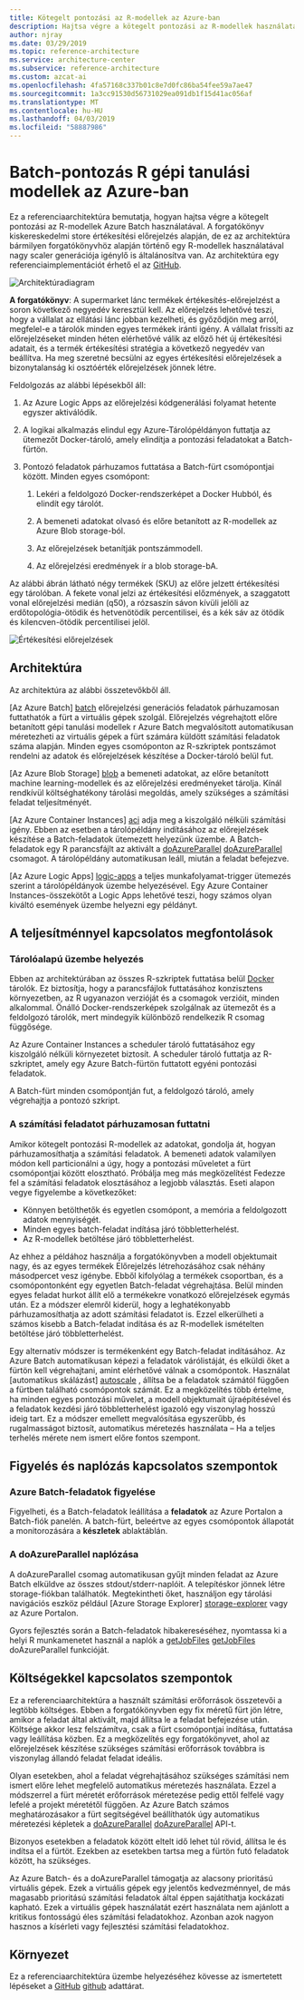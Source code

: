 ```yaml
---
title: Kötegelt pontozási az R-modellek az Azure-ban
description: Hajtsa végre a kötegelt pontozási az R-modellek használata az Azure Batch és a egy adatkészlet kiskereskedelmi store értékesítési előrejelzés alapján.
author: njray
ms.date: 03/29/2019
ms.topic: reference-architecture
ms.service: architecture-center
ms.subservice: reference-architecture
ms.custom: azcat-ai
ms.openlocfilehash: 4fa57168c337b01c8e7d0fc86ba54fee59a7ae47
ms.sourcegitcommit: 1a3cc91530d56731029ea091db1f15d41ac056af
ms.translationtype: MT
ms.contentlocale: hu-HU
ms.lasthandoff: 04/03/2019
ms.locfileid: "58887986"
---
```

# <a name="batch-scoring-of-r-machine-learning-models-on-azure"></a>Batch-pontozás R gépi tanulási modellek az Azure-ban

Ez a referenciaarchitektúra bemutatja, hogyan hajtsa végre a kötegelt pontozási az R-modellek Azure Batch használatával. A forgatókönyv kiskereskedelmi store értékesítési előrejelzés alapján, de ez az architektúra bármilyen forgatókönyvhöz alapján történő egy R-modellek használatával nagy scaler generációja igénylő is általánosítva van. Az architektúra egy referenciaimplementációt érhető el az [GitHub][github].

![Architektúradiagram][0]

**A forgatókönyv**: A supermarket lánc termékek értékesítés-előrejelzést a soron következő negyedév keresztül kell. Az előrejelzés lehetővé teszi, hogy a vállalat az ellátási lánc jobban kezelheti, és győződjön meg arról, megfelel-e a tárolók minden egyes termékek iránti igény. A vállalat frissíti az előrejelzéseket minden héten elérhetővé válik az előző hét új értékesítési adatait, és a termék értékesítési stratégia a következő negyedév van beállítva. Ha meg szeretné becsülni az egyes értékesítési előrejelzések a bizonytalanság ki osztóérték előrejelzések jönnek létre.

Feldolgozás az alábbi lépésekből áll:

1. Az Azure Logic Apps az előrejelzési kódgenerálási folyamat hetente egyszer aktiválódik.

1. A logikai alkalmazás elindul egy Azure-Tárolópéldányon futtatja az ütemezőt Docker-tároló, amely elindítja a pontozási feladatokat a Batch-fürtön.

1. Pontozó feladatok párhuzamos futtatása a Batch-fürt csomópontjai között. Minden egyes csomópont:

    1. Lekéri a feldolgozó Docker-rendszerképet a Docker Hubból, és elindít egy tárolót.

    1. A bemeneti adatokat olvasó és előre betanított az R-modellek az Azure Blob storage-ból.

    1. Az előrejelzések betanítják pontszámmodell.

    1. Az előrejelzési eredmények ír a blob storage-bA.

Az alábbi ábrán látható négy termékek (SKU) az előre jelzett értékesítési egy tárolóban. A fekete vonal jelzi az értékesítési előzmények, a szaggatott vonal előrejelzési medián (q50), a rózsaszín sávon kívüli jelöli az erdőtopológia-ötödik és hetvenötödik percentilisei, és a kék sáv az ötödik és kilencven-ötödik percentilisei jelöl.

![Értékesítési előrejelzések][1]

## <a name="architecture"></a>Architektúra

Az architektúra az alábbi összetevőkből áll.

[Az Azure Batch] [ batch] előrejelzési generációs feladatok párhuzamosan futtathatók a fürt a virtuális gépek szolgál. Előrejelzés végrehajtott előre betanított gépi tanulási modellek r Azure Batch megvalósított automatikusan méretezheti az virtuális gépek a fürt számára küldött számítási feladatok száma alapján. Minden egyes csomóponton az R-szkriptek pontszámot rendelni az adatok és előrejelzések készítése a Docker-tároló belül fut.

[Az Azure Blob Storage] [ blob] a bemeneti adatokat, az előre betanított machine learning-modellek és az előrejelzési eredményeket tárolja. Kínál rendkívül költséghatékony tárolási megoldás, amely szükséges a számítási feladat teljesítményét.

[Az Azure Container Instances] [ aci] adja meg a kiszolgáló nélküli számítási igény. Ebben az esetben a tárolópéldány indításához az előrejelzések készítése a Batch-feladatok ütemezett helyezünk üzembe. A Batch-feladatok egy R parancsfájlt az aktivált a [doAzureParallel] [ doAzureParallel] csomagot. A tárolópéldány automatikusan leáll, miután a feladat befejezve.

[Az Azure Logic Apps] [ logic-apps] a teljes munkafolyamat-trigger ütemezés szerint a tárolópéldányok üzembe helyezésével. Egy Azure Container Instances-összekötőt a Logic Apps lehetővé teszi, hogy számos olyan kiváltó események üzembe helyezni egy példányt.

## <a name="performance-considerations"></a>A teljesítménnyel kapcsolatos megfontolások

### <a name="containerized-deployment"></a>Tárolóalapú üzembe helyezés

Ebben az architektúrában az összes R-szkriptek futtatása belül [Docker](https://www.docker.com/) tárolók. Ez biztosítja, hogy a parancsfájlok futtatásához konzisztens környezetben, az R ugyanazon verzióját és a csomagok verzióit, minden alkalommal. Önálló Docker-rendszerképek szolgálnak az ütemezőt és a feldolgozó tárolók, mert mindegyik különböző rendelkezik R csomag függősége.

Az Azure Container Instances a scheduler tároló futtatásához egy kiszolgáló nélküli környezetet biztosít. A scheduler tároló futtatja az R-szkriptet, amely egy Azure Batch-fürtön futtatott egyéni pontozási feladatok.

A Batch-fürt minden csomópontján fut, a feldolgozó tároló, amely végrehajtja a pontozó szkript.

### <a name="parallelizing-the-workload"></a>A számítási feladatot párhuzamosan futtatni

Amikor kötegelt pontozási R-modellek az adatokat, gondolja át, hogyan párhuzamosíthatja a számítási feladatok. A bemeneti adatok valamilyen módon kell particionálni a úgy, hogy a pontozási műveletet a fürt csomópontjai között elosztható. Próbálja meg más megközelítést Fedezze fel a számítási feladatok elosztásához a legjobb választás. Eseti alapon vegye figyelembe a következőket:

- Könnyen betölthetők és egyetlen csomópont, a memória a feldolgozott adatok mennyiségét.
- Minden egyes batch-feladat indítása járó többletterhelést.
- Az R-modellek betöltése járó többletterhelést.

Az ehhez a példához használja a forgatókönyvben a modell objektumait nagy, és az egyes termékek Előrejelzés létrehozásához csak néhány másodpercet vesz igénybe. Ebből kifolyólag a termékek csoportban, és a csomópontonként egy egyetlen Batch-feladat végrehajtása. Belül minden egyes feladat hurkot állít elő a termékekre vonatkozó előrejelzések egymás után. Ez a módszer elemről kiderül, hogy a leghatékonyabb párhuzamosíthatja az adott számítási feladatot is. Ezzel elkerülheti a számos kisebb a Batch-feladat indítása és az R-modellek ismételten betöltése járó többletterhelést.

Egy alternatív módszer is termékenként egy Batch-feladat indításához. Az Azure Batch automatikusan képezi a feladatok várólistáját, és elküldi őket a fürtön kell végrehajtani, amint elérhetővé válnak a csomópontok. Használat [automatikus skálázást] [ autoscale] , állítsa be a feladatok számától függően a fürtben található csomópontok számát. Ez a megközelítés több értelme, ha minden egyes pontozási művelet, a modell objektumait újraépítésével és a feladatok kezdési járó többletterhelést igazoló egy viszonylag hosszú ideig tart. Ez a módszer emellett megvalósítása egyszerűbb, és rugalmasságot biztosít, automatikus méretezés használata – Ha a teljes terhelés mérete nem ismert előre fontos szempont.

## <a name="monitoring-and-logging-considerations"></a>Figyelés és naplózás kapcsolatos szempontok

### <a name="monitoring-azure-batch-jobs"></a>Azure Batch-feladatok figyelése

Figyelheti, és a Batch-feladatok leállítása a **feladatok** az Azure Portalon a Batch-fiók panelén. A batch-fürt, beleértve az egyes csomópontok állapotát a monitorozására a **készletek** ablaktáblán.

### <a name="logging-with-doazureparallel"></a>A doAzureParallel naplózása

A doAzureParallel csomag automatikusan gyűjt minden feladat az Azure Batch elküldve az összes stdout/stderr-naplóit. A telepítéskor jönnek létre storage-fiókban találhatók. Megtekintheti őket, használjon egy tárolási navigációs eszköz például [Azure Storage Explorer] [ storage-explorer] vagy az Azure Portalon.

Gyors fejlesztés során a Batch-feladatok hibakereséséhez, nyomtassa ki a helyi R munkamenetet használ a naplók a [getJobFiles] [ getJobFiles] doAzureParallel funkcióját.

## <a name="cost-considerations"></a>Költségekkel kapcsolatos szempontok

Ez a referenciaarchitektúra a használt számítási erőforrások összetevői a legtöbb költséges. Ebben a forgatókönyvben egy fix méretű fürt jön létre, amikor a feladat által aktivált, majd állítsa le a feladat befejezése után. Költsége akkor lesz felszámítva, csak a fürt csomópontjai indítása, futtatása vagy leállítása közben. Ez a megközelítés egy forgatókönyvet, ahol az előrejelzések készítése szükséges számítási erőforrások továbbra is viszonylag állandó feladat feladat ideális.

Olyan esetekben, ahol a feladat végrehajtásához szükséges számítási nem ismert előre lehet megfelelő automatikus méretezés használata. Ezzel a módszerrel a fürt méretét erőforrások méretezése pedig ettől felfelé vagy lefelé a projekt méretétől függően. Az Azure Batch számos meghatározásakor a fürt segítségével beállíthatók úgy automatikus méretezési képletek a [doAzureParallel] [ doAzureParallel] API-t.

Bizonyos esetekben a feladatok között eltelt idő lehet túl rövid, állítsa le és indítsa el a fürtöt. Ezekben az esetekben tartsa meg a fürtön futó feladatok között, ha szükséges.

Az Azure Batch- és a doAzureParallel támogatja az alacsony prioritású virtuális gépek. Ezek a virtuális gépek egy jelentős kedvezménnyel, de más magasabb prioritású számítási feladatok által éppen sajátíthatja kockázati kapható. Ezek a virtuális gépek használatát ezért használata nem ajánlott a kritikus fontosságú éles számítási feladatokhoz. Azonban azok nagyon hasznos a kísérleti vagy fejlesztési számítási feladatokhoz.

## <a name="deployment"></a>Környezet

Ez a referenciaarchitektúra üzembe helyezéséhez kövesse az ismertetett lépéseket a [GitHub] [ github] adattárat.


[0]: ./_images/batch-scoring-r-models.png
[1]: ./_images/sales-forecasts.png
[aci]: /azure/container-instances/container-instances-overview
[autoscale]: /azure/batch/batch-automatic-scaling
[batch]: /azure/batch/batch-technical-overview
[blob]: /azure/storage/blobs/storage-blobs-introduction
[doAzureParallel]: https://github.com/Azure/doAzureParallel/blob/master/docs/32-autoscale.md
[getJobFiles]: /azure/machine-learning/service/how-to-train-ml-models
[github]: https://github.com/Azure/RBatchScoring
[logic-apps]: /azure/logic-apps/logic-apps-overview
[storage-explorer]: /azure/vs-azure-tools-storage-manage-with-storage-explorer?tabs=windows